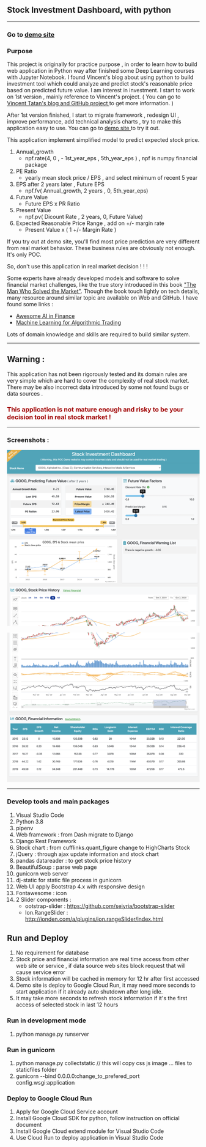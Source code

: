 ## Stock Investment Dashboard, with python 
---

### Go to [ demo site ](https://stock-dashboard-c2s6b2cyea-de.a.run.app)

### Purpose

This project is originally for practice purpose , in order to learn how to build web application in Python way after finished some Deep Learning courses with Jupyter Notebook. 
I found Vincent's blog about using python to build investment tool which could analyze and predict stock's reasonable price based on predicted future value. I am interest in investment. I start to work on 1st version , mainly reference to  Vincent's project. 
( You can go to [Vincent Tatan's blog and GitHub project ](https://towardsdatascience.com/value-investing-dashboard-with-python-beautiful-soup-and-dash-python-43002f6a97ca) to get more information. )
 
After 1st version finished, I start to migrate framework , redesign  UI , improve performance, add technical analysis charts , try to make this application easy to use.  You can go to [ demo site ](https://stock-dashboard-c2s6b2cyea-de.a.run.app) to try it out.

This application implement simplified model to predict expected stock price. 
1. Annual_growth
   - npf.rate(4, 0 , - 1st_year_eps , 5th_year_eps ) , npf is numpy financial package 
2. PE Ratio
   - yearly mean stock price /  EPS , and select minimum of recent 5 year
3. EPS after 2 years later , Future EPS
   - npf.fv( Annual_growth, 2 years , 0, 5th_year_eps)
4. Future Value
   -  Future EPS x PR Ratio
5. Present Value 
   -  npf.pv( Dicount Rate , 2 years, 0, Future Value)
6. Expected Reasonable Price Range , add on +/- margin rate 
   -  Present Value x ( 1  +/- Margin Rate )
  
If you try out at demo site, you'll find most price prediction are very different from real market behavior. These business rules are obviously not enough. It's only POC.

So, don't use this application in real market decision ! ! ! 

Some experts have already developed models and software to solve financial market challenges, like the true story introduced in this book ["The Man Who Solved the Market"](https://www.amazon.com/Man-Who-Solved-Market-Revolution/dp/073521798X). Though the book touch lightly on tech details, many resource around similar topic are available on Web and GitHub.  I have found some links : 
- [Awesome AI in Finance](https://github.com/georgezouq/awesome-ai-in-finance)
- [Machine Learning for Algorithmic Trading](https://github.com/PacktPublishing/Machine-Learning-for-Algorithmic-Trading-Second-Edition)

Lots of domain knowledge and skills are required to build similar system.

---
## Warning : ##
This application has not been rigorously tested and its domain rules are very simple which are hard to cover the complexity of real stock market. There may be also incorrect data introduced by some not found bugs or data sources .
### <span style='color:#a00000'>This application is not mature enough and risky to be your decision tool in real stock market !</span>


-------

### Screenshots : 

![](data/../assets/dashboard-s1.png)

![](data/../assets/dashboard-s2.png)

-------

### Develop tools and main packages  
1. Visual Studio Code
2. Python 3.8
3. pipenv
4. Web framework :  from Dash migrate to Django
5. Django Rest Framework
6. Stock chart :  from cufflinks.quant_figure change to HighCharts Stock
7. jQuery : through ajax update information and stock chart
8. pandas datareader : to get stock price history 
9. BeautifulSoup : parse web page
10. gunicorn web server
11. dj-static for static file process in gunicorn 
12. Web UI apply Bootstrap 4.x with responsive design
13. Fontawesome : icon
14. 2 Slider components :
    - ootstrap-slider :  https://github.com/seiyria/bootstrap-slider
    - Ion.RangeSlider : http://ionden.com/a/plugins/ion.rangeSlider/index.html
    


## Run and Deploy
1. No requirement for database 
2. Stock price and financial information are real time access from other web site or service , if data source web sites block request that will cause service error
3. Stock information will be cached in memory for 12 hr after first accessed
4. Demo site is deploy to Google Cloud Run, it may need more seconds to start application if it already auto shutdown after long idle. 
5. It may take more seconds to refresh stock information if it's the first access of selected stock in last 12 hours

 
### Run in development mode
1.  python manage.py runserver
  
### Run in gunicorn
1. python manage.py collectstatic  // this will copy css js image ... files to staticfiles folder
2. gunicorn --bind 0.0.0.0:change_to_prefered_port config.wsgi:application
   
### Deploy to Google Cloud Run
1. Apply for Google Cloud Service account
2. Install Google Cloud SDK for python, follow instruction on official document
3. Install Google Cloud extend module for Visual Studio Code
4. Use Cloud Run to deploy application in Visual Studio Code


